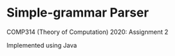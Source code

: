 # Simple-grammar Parser

COMP314 (Theory of Computation) 2020: Assignment 2

Implemented using Java
